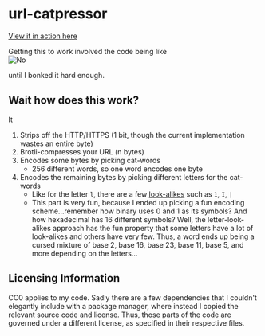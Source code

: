 # url-catpressor

[View it in action here](https://stefnotch.github.io/url-catpressor/)

Getting this to work involved the code being like  
![No](https://c.tenor.com/LAHdIKYb2U8AAAAd/cat-glitch.gif)

until I bonked it hard enough.

## Wait how does this work?

It 
1. Strips off the HTTP/HTTPS (1 bit, though the current implementation wastes an entire byte)
2. Brotli-compresses your URL (n bytes)
3. Encodes some bytes by picking cat-words
    - 256 different words, so one word encodes one byte
4. Encodes the remaining bytes by picking different letters for the cat-words
    - Like for the letter `l`, there are a few [look-alikes](https://en.wikipedia.org/wiki/Homoglyph) such as `1`, `I`, `|`
    - This part is very fun, because I ended up picking a fun encoding scheme...remember how binary uses 0 and 1 as its symbols? And how hexadecimal has 16 different symbols? Well, the letter-look-alikes approach has the fun property that some letters have a lot of look-alikes and others have very few. Thus, a word ends up being a cursed mixture of base 2, base 16, base 23, base 11, base 5, and more depending on the letters...

  
## Licensing Information

CC0 applies to my code. Sadly there are a few dependencies that I couldn't elegantly include with a package manager, where instead I copied the relevant source code and license.
Thus, those parts of the code are governed under a different license, as specified in their respective files.
